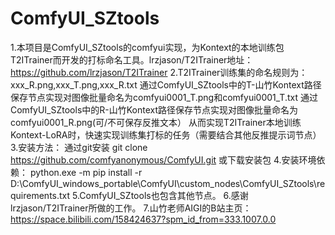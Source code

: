 # ComfyUI_SZtools
1.本项目是ComfyUI_SZtools的comfyui实现，为Kontext的本地训练包T2ITrainer而开发的打标命名工具。lrzjason/T2ITrainer地址：https://github.com/lrzjason/T2ITrainer
2.T2ITrainer训练集的命名规则为：xxx_R.png,xxx_T.png,xxx_R.txt
     通过ComfyUI_SZtools中的T-山竹Kontext路径保存节点实现对图像批量命名为comfyui0001_T.png和comfyui0001_T.txt
     通过ComfyUI_SZtools中的R-山竹Kontext路径保存节点实现对图像批量命名为comfyui0001_R.png(可/不可保存反推文本）
     从而实现T2ITrainer本地训练Kontext-LoRA时，快速实现训练集打标的任务（需要结合其他反推提示词节点）
3.安装方法：
通过git安装
git clone https://github.com/comfyanonymous/ComfyUI.git
或下载安装包
4.安装环境依赖：
python.exe -m pip install -r D:\ComfyUI_windows_portable\ComfyUI\custom_nodes\ComfyUI_SZtools\requirements.txt
5.ComfyUI_SZtools也包含其他节点。
6.感谢lrzjason/T2ITrainer所做的工作。
7.山竹老师AIGI的B站主页：https://space.bilibili.com/158424637?spm_id_from=333.1007.0.0
